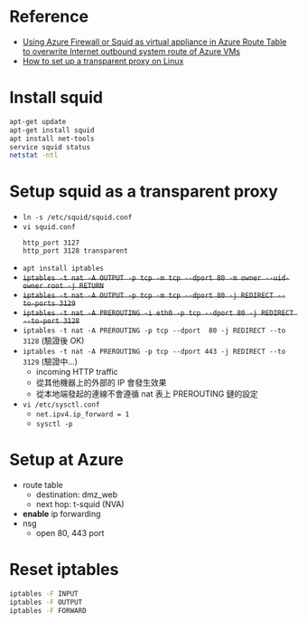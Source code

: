 # Reference
- [Using Azure Firewall or Squid as virtual appliance in Azure Route Table to overwrite Internet outbound system route of Azure VMs](https://jasonpangazure.medium.com/how-to-use-azure-firewall-and-squid-as-virtual-appliance-in-azure-route-table-to-overwrite-debc98b8f0b8)
- [How to set up a transparent proxy on Linux](https://www.xmodulo.com/how-to-set-up-transparent-proxy-on-linux.html)

# Install squid
```bash
apt-get update
apt-get install squid
apt install net-tools
service squid status
netstat -ntl
```

# Setup squid as a transparent proxy
- `ln -s /etc/squid/squid.conf`
- `vi squid.conf`
    ```
    http_port 3127
    http_port 3128 transparent
    ```
- `apt install iptables`
- ~~`iptables -t nat -A OUTPUT -p tcp -m tcp --dport 80 -m owner --uid-owner root -j RETURN`~~
- ~~`iptables -t nat -A OUTPUT -p tcp -m tcp --dport 80 -j REDIRECT --to-ports 3129`~~
- ~~`iptables -t nat -A PREROUTING -i eth0 -p tcp --dport 80 -j REDIRECT --to-port 3128`~~
- `iptables -t nat -A PREROUTING -p tcp --dport  80 -j REDIRECT --to 3128` (驗證後 OK)
- `iptables -t nat -A PREROUTING -p tcp --dport 443 -j REDIRECT --to 3129` (驗證中...)
    - incoming HTTP traffic
    - 從其他機器上的外部的 IP 會發生效果
    - 從本地端發起的連線不會遵循 nat 表上 PREROUTING 鏈的設定
- `vi /etc/sysctl.conf`
    - `net.ipv4.ip_forward = 1`
    - `sysctl -p`

# Setup at Azure
- route table
    - destination: dmz_web
    - next hop: t-squid (NVA)
- **enable** ip forwarding
- nsg
    - open 80, 443 port

# Reset iptables
```bash
iptables -F INPUT
iptables -F OUTPUT
iptables -F FORWARD
```